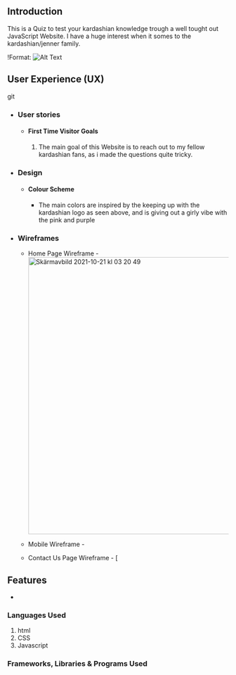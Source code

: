 

## Introduction ##
This is a Quiz to test your kardashian knowledge trough a well tought out JavaScript Website. I have a huge interest when it somes to the kardashian/jenner family. 

!Format: ![Alt Text](https://i.pinimg.com/originals/d5/d3/8a/d5d38a7dcff8111c02a77bb4c18dfba5.jpg)

## User Experience (UX)
git 
-   ### User stories

    -   #### First Time Visitor Goals

        1. The main goal of this Website is to reach out to my fellow kardashian fans, as i made the questions quite tricky. 

-   ### Design
    -   #### Colour Scheme
        -   The main colors are inspired by the keeping up with the kardashian logo as seen above, and is giving out a girly vibe with the pink and purple
   

*   ### Wireframes

    -   Home Page Wireframe - <img width="630" alt="Skärmavbild 2021-10-21 kl  03 20 49" src="https://user-images.githubusercontent.com/82470469/138196666-16cb3ef4-2777-407a-8776-618d2058bc41.png">


    -   Mobile Wireframe - 

    -   Contact Us Page Wireframe - [

## Features

-   


### Languages Used

1. html 
2. CSS
3. Javascript 


### Frameworks, Libraries & Programs Used





